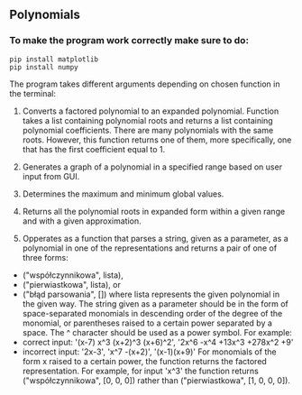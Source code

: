 ## Polynomials
### To make the program work correctly make sure to do:
```
pip install matplotlib
pip install numpy
```
The program takes different arguments depending on chosen function in the terminal:

 1) Converts a factored polynomial to an expanded polynomial. Function takes a list containing polynomial roots and returns a list containing polynomial coefficients.
 There are many polynomials with the same roots. However, this function returns one of them, 
 more specifically, one that has the first coefficient equal to 1.

 2) Generates a graph of a polynomial in a specified range based on user input from GUI.  

 3) Determines the maximum and minimum global values.

 4) Returns all the polynomial roots in expanded form within a given range and with a given approximation.

 5) Opperates as a function that parses a string, given as a parameter, as a polynomial in one of the representations and returns a pair of one of three forms:
 - ("współczynnikowa", lista),
 - ("pierwiastkowa", lista), or
 - ("błąd parsowania", [])
 where lista represents the given polynomial in the given way.
 The string given as a parameter should be in the form of space-separated monomials in descending order of the degree of the monomial, or parentheses raised to a certain power separated by a space. 
 The ^ character should be used as a power symbol.
 For example:
 - correct input: '(x-7) x^3 (x+2)^3 (x+6)^2', '2x^6 -x^4 +13x^3 +278x^2 +9'
 - incorrect input: '2x-3', 'x^7 -(x+2)', '(x-1)(x+9)'
 For monomials of the form x raised to a certain power, the function returns the factored representation. 
 For example, for input 'x^3' the function returns ("współczynnikowa", [0, 0, 0]) rather than ("pierwiastkowa", [1, 0, 0, 0]).
